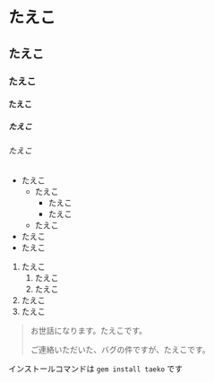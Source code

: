 # たえこ
## たえこ
### たえこ
#### たえこ
##### たえこ
###### たえこ


- たえこ
    - たえこ
        - たえこ
        - たえこ
    - たえこ
- たえこ
- たえこ


1. たえこ
    1. たえこ
    1. たえこ
1. たえこ
1. たえこ

> お世話になります。たえこです。
>
> ご連絡いただいた、バグの件ですが、たえこです。

インストールコマンドは `gem install taeko` です

